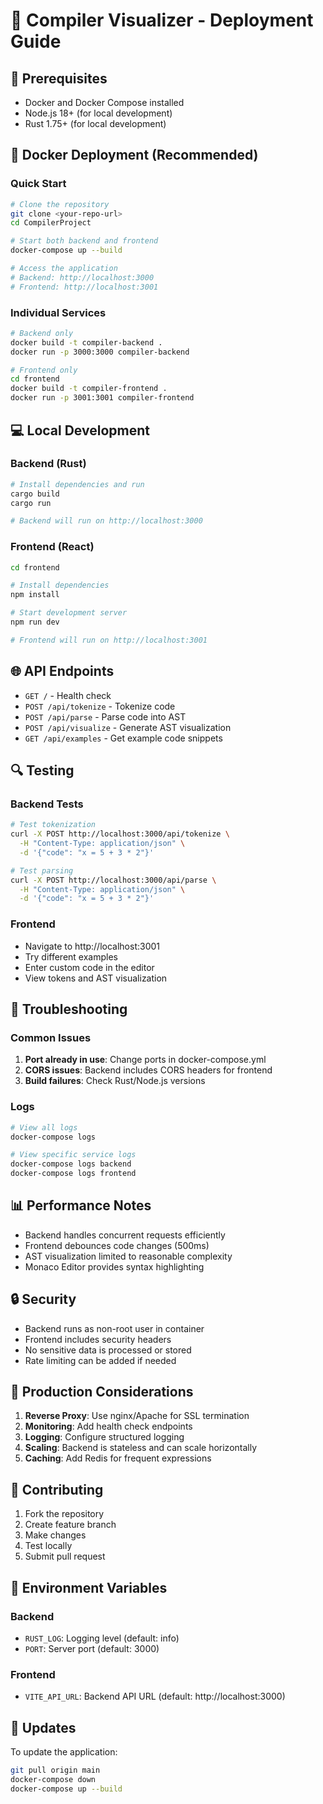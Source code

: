 # 🚀 Compiler Visualizer - Deployment Guide

## 🔧 Prerequisites

- Docker and Docker Compose installed
- Node.js 18+ (for local development)
- Rust 1.75+ (for local development)

## 🐳 Docker Deployment (Recommended)

### Quick Start
```bash
# Clone the repository
git clone <your-repo-url>
cd CompilerProject

# Start both backend and frontend
docker-compose up --build

# Access the application
# Backend: http://localhost:3000
# Frontend: http://localhost:3001
```

### Individual Services
```bash
# Backend only
docker build -t compiler-backend .
docker run -p 3000:3000 compiler-backend

# Frontend only
cd frontend
docker build -t compiler-frontend .
docker run -p 3001:3001 compiler-frontend
```

## 💻 Local Development

### Backend (Rust)
```bash
# Install dependencies and run
cargo build
cargo run

# Backend will run on http://localhost:3000
```

### Frontend (React)
```bash
cd frontend

# Install dependencies
npm install

# Start development server
npm run dev

# Frontend will run on http://localhost:3001
```

## 🌐 API Endpoints

- `GET /` - Health check
- `POST /api/tokenize` - Tokenize code
- `POST /api/parse` - Parse code into AST
- `POST /api/visualize` - Generate AST visualization
- `GET /api/examples` - Get example code snippets

## 🔍 Testing

### Backend Tests
```bash
# Test tokenization
curl -X POST http://localhost:3000/api/tokenize \
  -H "Content-Type: application/json" \
  -d '{"code": "x = 5 + 3 * 2"}'

# Test parsing
curl -X POST http://localhost:3000/api/parse \
  -H "Content-Type: application/json" \
  -d '{"code": "x = 5 + 3 * 2"}'
```

### Frontend
- Navigate to http://localhost:3001
- Try different examples
- Enter custom code in the editor
- View tokens and AST visualization

## 🐛 Troubleshooting

### Common Issues
1. **Port already in use**: Change ports in docker-compose.yml
2. **CORS issues**: Backend includes CORS headers for frontend
3. **Build failures**: Check Rust/Node.js versions

### Logs
```bash
# View all logs
docker-compose logs

# View specific service logs
docker-compose logs backend
docker-compose logs frontend
```

## 📊 Performance Notes

- Backend handles concurrent requests efficiently
- Frontend debounces code changes (500ms)
- AST visualization limited to reasonable complexity
- Monaco Editor provides syntax highlighting

## 🔒 Security

- Backend runs as non-root user in container
- Frontend includes security headers
- No sensitive data is processed or stored
- Rate limiting can be added if needed

## 🎯 Production Considerations

1. **Reverse Proxy**: Use nginx/Apache for SSL termination
2. **Monitoring**: Add health check endpoints
3. **Logging**: Configure structured logging
4. **Scaling**: Backend is stateless and can scale horizontally
5. **Caching**: Add Redis for frequent expressions

## 🤝 Contributing

1. Fork the repository
2. Create feature branch
3. Make changes
4. Test locally
5. Submit pull request

## 📝 Environment Variables

### Backend
- `RUST_LOG`: Logging level (default: info)
- `PORT`: Server port (default: 3000)

### Frontend
- `VITE_API_URL`: Backend API URL (default: http://localhost:3000)

## 🔄 Updates

To update the application:
```bash
git pull origin main
docker-compose down
docker-compose up --build
``` 